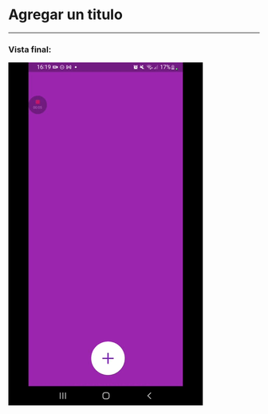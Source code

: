 # Agregar un titulo
---
### Vista final:
![Upps no se pudo cargar el gif Flare_first_example.gif](https://raw.githubusercontent.com/GastonRafaelCaliva/images/main/Flare/Flare_first_example.gif)
